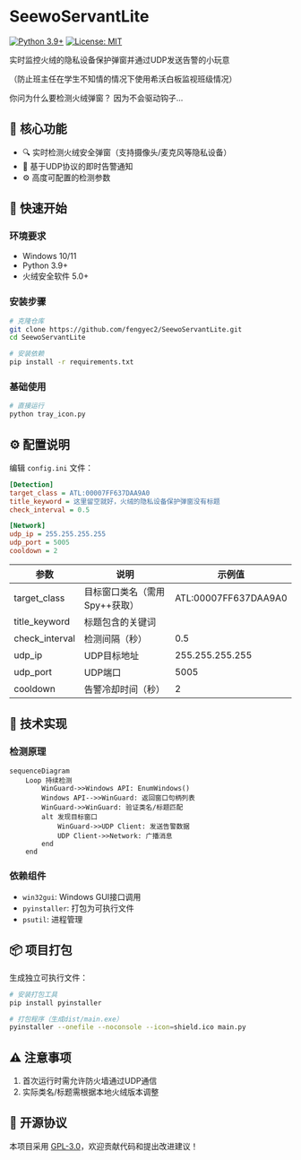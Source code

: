 # SeewoServantLite

[![Python 3.9+](https://img.shields.io/badge/python-3.9%2B-blue.svg)](https://www.python.org/downloads/)
[![License: MIT](https://img.shields.io/badge/License-MIT-yellow.svg)](https://opensource.org/licenses/MIT)

实时监控火绒的隐私设备保护弹窗并通过UDP发送告警的小玩意

（防止班主任在学生不知情的情况下使用希沃白板监视班级情况）

你问为什么要检测火绒弹窗？
因为不会驱动钩子...

## 📌 核心功能

- 🔍 实时检测火绒安全弹窗（支持摄像头/麦克风等隐私设备）
- 📡 基于UDP协议的即时告警通知
- ⚙️ 高度可配置的检测参数

## 🚀 快速开始

### 环境要求
- Windows 10/11
- Python 3.9+
- 火绒安全软件 5.0+

### 安装步骤
```bash
# 克隆仓库
git clone https://github.com/fengyec2/SeewoServantLite.git
cd SeewoServantLite

# 安装依赖
pip install -r requirements.txt
```

### 基础使用
```bash
# 直接运行
python tray_icon.py
```

## ⚙️ 配置说明

编辑 `config.ini` 文件：
```ini
[Detection]
target_class = ATL:00007FF637DAA9A0
title_keyword = 这里留空就好，火绒的隐私设备保护弹窗没有标题
check_interval = 0.5

[Network]
udp_ip = 255.255.255.255
udp_port = 5005
cooldown = 2
```

| 参数            | 说明                         | 示例值                |
|-----------------|----------------------------|----------------------|
| target_class    | 目标窗口类名（需用Spy++获取） | ATL:00007FF637DAA9A0 |
| title_keyword   | 标题包含的关键词              |                       |
| check_interval  | 检测间隔（秒）               | 0.5                  |
| udp_ip          | UDP目标地址                 | 255.255.255.255      |
| udp_port        | UDP端口                     | 5005                 |
| cooldown        | 告警冷却时间（秒）           | 2                    |

## 🔧 技术实现

### 检测原理
```mermaid
sequenceDiagram
    Loop 持续检测
        WinGuard->>Windows API: EnumWindows()
        Windows API-->>WinGuard: 返回窗口句柄列表
        WinGuard->>WinGuard: 验证类名/标题匹配
        alt 发现目标窗口
            WinGuard->>UDP Client: 发送告警数据
            UDP Client->>Network: 广播消息
        end
    end
```

### 依赖组件
- `win32gui`: Windows GUI接口调用
- `pyinstaller`: 打包为可执行文件
- `psutil`: 进程管理

## 📦 项目打包

生成独立可执行文件：
```bash
# 安装打包工具
pip install pyinstaller

# 打包程序（生成dist/main.exe）
pyinstaller --onefile --noconsole --icon=shield.ico main.py
```

## ⚠️ 注意事项

1. 首次运行时需允许防火墙通过UDP通信
2. 实际类名/标题需根据本地火绒版本调整

## 📜 开源协议

本项目采用 [GPL-3.0](LICENSE)，欢迎贡献代码和提出改进建议！